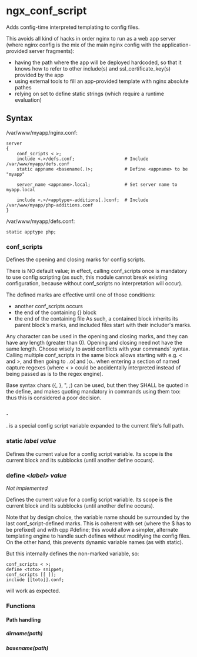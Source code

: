 ngx_conf_script
===============

Adds config-time interpreted templating to config files.

This avoids all kind of hacks in order nginx to run as a web app server (where nginx config is the mix of the main nginx config with the application-provided server fragments):
- having the path where the app will be deployed hardcoded, so that it knows how to refer to other include(s) and ssl_certificate_key(s) provided by the app
- using external tools to fill an app-provided template with nginx absolute pathes
- relying on set to define static strings (which require a runtime evaluation)

Syntax
------

/var/www/myapp/nginx.conf:
```nginx
server
{
	conf_scripts < >;
	include <.>/defs.conf;                   # Include /var/www/myapp/defs.conf
	static appname <basename(.)>;            # Define <appname> to be "myapp"
	
	server_name <appname>.local;             # Set server name to myapp.local
	
	include <.>/<apptype>-additions[.]conf;  # Include /var/www/myapp/php-additions.conf
}
```
/var/www/myapp/defs.conf:
```nginx
static apptype php;
```

### conf_scripts

Defines the opening and closing marks for config scripts.

There is NO default value; in effect, calling conf_scripts once is mandatory to use config scripting (as such, this module cannot break existing configuration, because without conf_scripts no interpretation will occur).

The defined marks are effective until one of those conditions:
- another conf_scripts occurs
- the end of the containing {} block
- the end of the containing file
As such, a contained block inherits its parent block's marks, and included files start with their includer's marks.

Any character can be used in the opening and closing marks, and they can have any length (greater than 0). Opening and closing need not have the same length.
Choose wisely to avoid conflicts with your commands' syntax. Calling multiple conf_scripts in the same block allows starting with e.g. < and >, and then going to ..o( and )o.. when entering a section of named capture regexes (where < > could be accidentally interpreted instead of being passed as is to the regex engine). 

Base syntax chars ({, }, ", ;) can be used, but then they SHALL be quoted in the define, and makes quoting mandatory in commands using them too: thus this is considered a poor decision.

### .

. is a special config script variable expanded to the current file's full path.

### static _label_ _value_

Defines the current value for a config script variable.
Its scope is the current block and its subblocks (until another define occurs).

### define <_label_> _value_

_Not implemented_

Defines the current value for a config script variable.
Its scope is the current block and its subblocks (until another define occurs).

Note that by design choice, the variable name should be surrounded by the last conf_script-defined marks.
This is coherent with set (where the $ has to be prefixed) and with cpp #define; this would allow a simpler, alternate templating engine to handle such defines without modifying the config files.
On the other hand, this prevents dynamic variable names (as with static).

But this internally defines the non-marked variable, so:
```nginx
conf_scripts < >;
define <toto> snippet;
conf_scripts [[ ]];
include [[toto]].conf;
```
will work as expected.

### Functions

#### Path handling

##### dirname(path)

##### basename(path)

